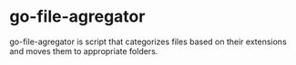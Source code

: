 # go-file-agregator
 go-file-agregator is script that categorizes files based on their extensions and moves them to appropriate folders. 

